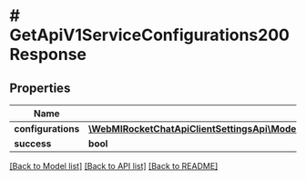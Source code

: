 # # GetApiV1ServiceConfigurations200Response

## Properties

Name | Type | Description | Notes
------------ | ------------- | ------------- | -------------
**configurations** | [**\WebMIRocketChatApiClientSettingsApi\Model\GetApiV1ServiceConfigurations200ResponseConfigurationsInner[]**](GetApiV1ServiceConfigurations200ResponseConfigurationsInner.md) |  | [optional]
**success** | **bool** |  | [optional]

[[Back to Model list]](../../README.md#models) [[Back to API list]](../../README.md#endpoints) [[Back to README]](../../README.md)
